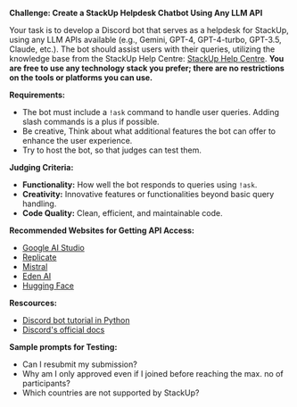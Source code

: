 **Challenge: Create a StackUp Helpdesk Chatbot Using Any LLM API**

Your task is to develop a Discord bot that serves as a helpdesk for StackUp, using any LLM APIs available (e.g., Gemini, GPT-4, GPT-4-turbo, GPT-3.5, Claude, etc.). The bot should assist users with their queries, utilizing the knowledge base from the StackUp Help Centre: [StackUp Help Centre](https://stackuphelpcentre.zendesk.com/hc/en-us). **You are free to use any technology stack you prefer; there are no restrictions on the tools or platforms you can use.**

**Requirements:**
- The bot must include a `!ask` command to handle user queries. Adding slash commands is a plus if possible.
- Be creative, Think about what additional features the bot can offer to enhance the user experience.
- Try to host the bot, so that judges can test them.

**Judging Criteria:**
- **Functionality:** How well the bot responds to queries using `!ask`.
- **Creativity:** Innovative features or functionalities beyond basic query handling.
- **Code Quality:** Clean, efficient, and maintainable code.

**Recommended Websites for Getting API Access:**
- [Google AI Studio](https://aistudio.google.com/app/apikey)
- [Replicate](https://replicate.com/)
- [Mistral](https://console.mistral.ai/)
- [Eden AI](https://www.edenai.co/)
- [Hugging Face](https://huggingface.co/)

**Rescources:**
- [Discord bot tutorial in Python](https://www.youtube.com/watch?v=UYJDKSah-Ww)
- [Discord's official docs](https://discord.com/developers/docs/intro)

**Sample prompts for Testing:**
- Can I resubmit my submission?
- Why am I only approved even if I joined before reaching the max. no of participants?
- Which countries are not supported by StackUp?

